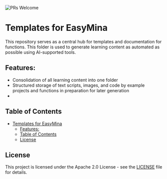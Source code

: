 ![PRs Welcome](https://img.shields.io/badge/PRs-welcome-brightgreen.svg)

# Templates for EasyMina

This repository serves as a central hub for templates and documentation for functions. This folder is used to generate learning content as automated as possible using AI-supported tools.

## Features:
- Consolidation of all learning content into one folder
- Structured storage of text scripts, images, and code by example projects and functions in preparation for later generation
- 

## Table of Contents
- [Templates for EasyMina](#templates-for-easymina)
  - [Features:](#features)
  - [Table of Contents](#table-of-contents)
  - [License](#license)

## License

This project is licensed under the Apache 2.0 License - see the [LICENSE](LICENSE) file for details.